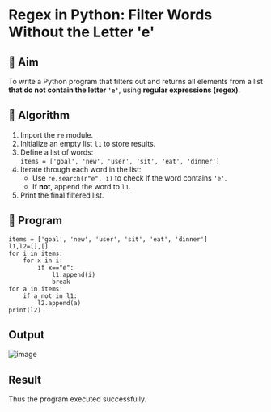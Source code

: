 # Regex in Python: Filter Words Without the Letter 'e'

## 🎯 Aim
To write a Python program that filters out and returns all elements from a list **that do not contain the letter `'e'`**, using **regular expressions (regex)**.

## 🧠 Algorithm
1. Import the `re` module.
2. Initialize an empty list `l1` to store results.
3. Define a list of words:  
   `items = ['goal', 'new', 'user', 'sit', 'eat', 'dinner']`
4. Iterate through each word in the list:
   - Use `re.search(r"e", i)` to check if the word contains `'e'`.
   - If **not**, append the word to `l1`.
5. Print the final filtered list.

## 🧾 Program
~~~
items = ['goal', 'new', 'user', 'sit', 'eat', 'dinner']
l1,l2=[],[]
for i in items:
    for x in i:
        if x=="e":
            l1.append(i)
            break
for a in items:
    if a not in l1:
        l2.append(a)
print(l2)
~~~

## Output
![image](https://github.com/user-attachments/assets/9c0b0087-e991-4ff0-983a-85ad5c445d86)

## Result
Thus the program executed successfully.
